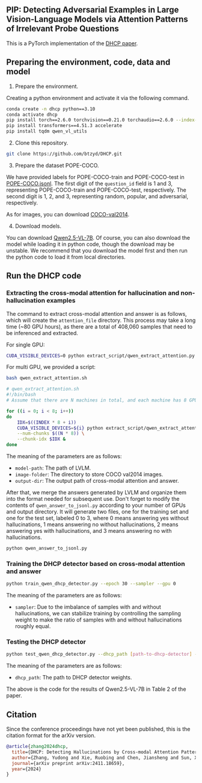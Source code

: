 ## PIP: Detecting Adversarial Examples in Large Vision-Language Models via Attention Patterns of Irrelevant Probe Questions

This is a PyTorch implementation of the [DHCP paper](https://arxiv.org/abs/2411.18659).

## Preparing the environment, code, data and model

1. Prepare the environment.

Creating a python environment and activate it via the following command.

```bash
conda create -n dhcp python==3.10
conda activate dhcp
pip install torch==2.6.0 torchvision==0.21.0 torchaudio==2.6.0 --index-url https://download.pytorch.org/whl/cu118
pip install transformers==4.51.3 accelerate
pip install tqdm qwen_vl_utils
```

2. Clone this repository.

```bash
git clone https://github.com/btzyd/DHCP.git
```

3. Prepare the dataset POPE-COCO.

We have provided labels for POPE-COCO-train and POPE-COCO-test in [POPE-COCO.jsonl](POPE-COCO.jsonl). The first digit of the `question_id` field is 1 and 3, representing POPE-COCO-train and POPE-COCO-test, respectively. The second digit is 1, 2, and 3, representing random, popular, and adversarial, respectively.

As for images, you can download [COCO-val2014](http://images.cocodataset.org/zips/val2014.zip). 


4. Download models.

You can download [Qwen2.5-VL-7B](https://huggingface.co/Qwen/Qwen2.5-VL-7B-Instruct). Of course, you can also download the model while loading it in python code, though the download may be unstable. We recommend that you download the model first and then run the python code to load it from local directories.

## Run the DHCP code

### Extracting the cross-modal attention for hallucination and non-hallucination examples

The command to extract cross-modal attention and answer is as follows, which will create the ``attention_file`` directory. This process may take a long time (~80 GPU hours), as there are a total of 408,060 samples that need to be inferenced and extracted.

For single GPU:

```bash
CUDA_VISIBLE_DEVICES=0 python extract_script/qwen_extract_attention.py
```
For multi GPU, we provided a script:
```bash
bash qwen_extract_attention.sh
```

```bash
# qwen_extract_attention.sh
#!/bin/bash
# Assume that there are N machines in total, and each machine has 8 GPUs. Index is an environment variable, representing the serial number of each machine, starting from 0 to N-1.

for ((i = 0; i < 8; i++))
do
    IDX=$((INDEX * 8 + i))
    CUDA_VISIBLE_DEVICES=${i} python extract_script/qwen_extract_attention.py \
    --num-chunks $((N * 8)) \
    --chunk-idx $IDX &
done
```

The meaning of the parameters are as follows:

- `model-path`: The path of LVLM.
- `image-folder`: The directory to store COCO val2014 images.
- `output-dir`: The output path of cross-modal attention and answer.

After that, we merge the answers generated by LVLM and organize them into the format needed for subsequent use. Don't forget to modify the contents of `qwen_answer_to_jsonl.py` according to your number of GPUs and output directory. It will generate two files, one for the training set and one for the test set, labeled 0 to 3, where 0 means answering yes without hallucinations, 1 means answering no without hallucinations, 2 means answering yes with hallucinations, and 3 means answering no with hallucinations.

```bash
python qwen_answer_to_jsonl.py
```

### Training the DHCP detector based on cross-modal attention and answer

```bash
python train_qwen_dhcp_detector.py --epoch 30 --sampler --gpu 0
```

The meaning of the parameters are as follows:
- `sampler`: Due to the imbalance of samples with and without hallucinations, we can stabilize training by controlling the sampling weight to make the ratio of samples with and without hallucinations roughly equal.

### Testing the DHCP detector

```bash
python test_qwen_dhcp_detector.py --dhcp_path [path-to-dhcp-detector] --gpu 0
```

The meaning of the parameters are as follows:

- ``dhcp_path``: The path to DHCP detector weights.

The above is the code for the results of Qwen2.5-VL-7B in Table 2 of the paper.

## Citation
Since the conference proceedings have not yet been published, this is the citation format for the arXiv version.

```bibtex
@article{zhang2024dhcp,
  title={DHCP: Detecting Hallucinations by Cross-modal Attention Pattern in Large Vision-Language Models},
  author={Zhang, Yudong and Xie, Ruobing and Chen, Jiansheng and Sun, Xingwu and Wang, Yu and others},
  journal={arXiv preprint arXiv:2411.18659},
  year={2024}
}
```